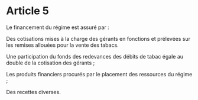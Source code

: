 # Article 5

Le financement du régime est assuré par :

Des cotisations mises à la charge des gérants en fonctions et prélevées sur les remises allouées pour la vente des tabacs.

Une participation du fonds des redevances des débits de tabac égale au double de la cotisation des gérants ;

Les produits financiers procurés par le placement des ressources du régime ;

Des recettes diverses.
